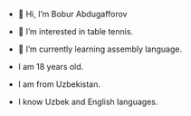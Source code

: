 - 👋 Hi, I’m Bobur Abdugafforov
- 👀 I’m interested in table tennis.
- 🌱 I’m currently learning assembly language.

- I am 18 years old.
- I am from Uzbekistan.
- I know Uzbek and English languages.
<!---
abdugafforov-bobur/abdugafforov-bobur is a ✨ special ✨ repository because its `README.md` (this file) appears on your GitHub profile.
You can click the Preview link to take a look at your changes.
--->
